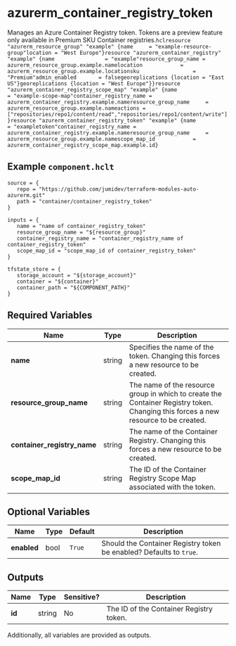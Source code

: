 # azurerm_container_registry_token

Manages an Azure Container Registry token. Tokens are a preview feature only available in Premium SKU Container registries.```hclresource "azurerm_resource_group" "example" {name     = "example-resource-group"location = "West Europe"}resource "azurerm_container_registry" "example" {name                = "example"resource_group_name = azurerm_resource_group.example.namelocation            = azurerm_resource_group.example.locationsku                 = "Premium"admin_enabled       = falsegeoreplications {location = "East US"}georeplications {location = "West Europe"}}resource "azurerm_container_registry_scope_map" "example" {name                    = "example-scope-map"container_registry_name = azurerm_container_registry.example.nameresource_group_name     = azurerm_resource_group.example.nameactions = ["repositories/repo1/content/read","repositories/repo1/content/write"]}resource "azurerm_container_registry_token" "example" {name                    = "exampletoken"container_registry_name = azurerm_container_registry.example.nameresource_group_name     = azurerm_resource_group.example.namescope_map_id            = azurerm_container_registry_scope_map.example.id}```

## Example `component.hclt`

```hcl
source = {
   repo = "https://github.com/jumidev/terraform-modules-auto-azurerm.git" 
   path = "container/container_registry_token" 
}

inputs = {
   name = "name of container_registry_token" 
   resource_group_name = "${resource_group}" 
   container_registry_name = "container_registry_name of container_registry_token" 
   scope_map_id = "scope_map_id of container_registry_token" 
}

tfstate_store = {
   storage_account = "${storage_account}" 
   container = "${container}" 
   container_path = "${COMPONENT_PATH}" 
}

```

## Required Variables

| Name | Type |  Description |
| ---- | --------- |  ----------- |
| **name** | string |  Specifies the name of the token. Changing this forces a new resource to be created. | 
| **resource_group_name** | string |  The name of the resource group in which to create the Container Registry token. Changing this forces a new resource to be created. | 
| **container_registry_name** | string |  The name of the Container Registry. Changing this forces a new resource to be created. | 
| **scope_map_id** | string |  The ID of the Container Registry Scope Map associated with the token. | 

## Optional Variables

| Name | Type |  Default  |  Description |
| ---- | --------- |  ----------- | ----------- |
| **enabled** | bool |  `True`  |  Should the Container Registry token be enabled? Defaults to `true`. | 



## Outputs

| Name | Type | Sensitive? | Description |
| ---- | ---- | --------- | --------- |
| **id** | string | No  | The ID of the Container Registry token. | 

Additionally, all variables are provided as outputs.
